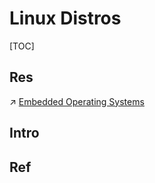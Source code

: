 # Linux Distros

[TOC]



## Res
↗ [Embedded Operating Systems](../../../../Embedded%20Development,%20Internet%20of%20Things%20&%20Robot/🚟%20Embedded%20Computer%20Systems/Embedded%20Operating%20Systems/Embedded%20Operating%20Systems.md)



## Intro


## Ref

